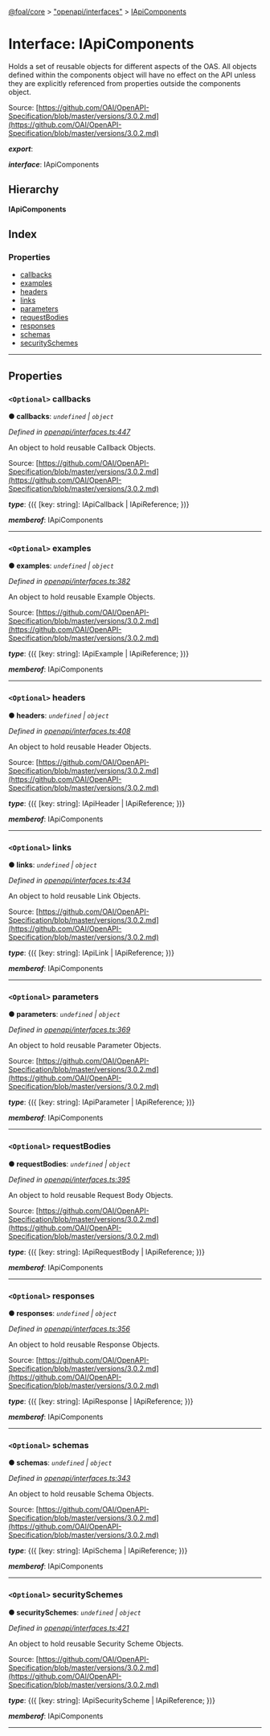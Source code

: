 [@foal/core](../README.md) > ["openapi/interfaces"](../modules/_openapi_interfaces_.md) > [IApiComponents](../interfaces/_openapi_interfaces_.iapicomponents.md)

# Interface: IApiComponents

Holds a set of reusable objects for different aspects of the OAS. All objects defined within the components object will have no effect on the API unless they are explicitly referenced from properties outside the components object.

Source: [https://github.com/OAI/OpenAPI-Specification/blob/master/versions/3.0.2.md](https://github.com/OAI/OpenAPI-Specification/blob/master/versions/3.0.2.md)

*__export__*: 

*__interface__*: IApiComponents

## Hierarchy

**IApiComponents**

## Index

### Properties

* [callbacks](_openapi_interfaces_.iapicomponents.md#callbacks)
* [examples](_openapi_interfaces_.iapicomponents.md#examples)
* [headers](_openapi_interfaces_.iapicomponents.md#headers)
* [links](_openapi_interfaces_.iapicomponents.md#links)
* [parameters](_openapi_interfaces_.iapicomponents.md#parameters)
* [requestBodies](_openapi_interfaces_.iapicomponents.md#requestbodies)
* [responses](_openapi_interfaces_.iapicomponents.md#responses)
* [schemas](_openapi_interfaces_.iapicomponents.md#schemas)
* [securitySchemes](_openapi_interfaces_.iapicomponents.md#securityschemes)

---

## Properties

<a id="callbacks"></a>

### `<Optional>` callbacks

**● callbacks**: *`undefined` \| `object`*

*Defined in [openapi/interfaces.ts:447](https://github.com/FoalTS/foal/blob/07f00115/packages/core/src/openapi/interfaces.ts#L447)*

An object to hold reusable Callback Objects.

Source: [https://github.com/OAI/OpenAPI-Specification/blob/master/versions/3.0.2.md](https://github.com/OAI/OpenAPI-Specification/blob/master/versions/3.0.2.md)

*__type__*: {({ \[key: string\]: IApiCallback \| IApiReference; })}

*__memberof__*: IApiComponents

___
<a id="examples"></a>

### `<Optional>` examples

**● examples**: *`undefined` \| `object`*

*Defined in [openapi/interfaces.ts:382](https://github.com/FoalTS/foal/blob/07f00115/packages/core/src/openapi/interfaces.ts#L382)*

An object to hold reusable Example Objects.

Source: [https://github.com/OAI/OpenAPI-Specification/blob/master/versions/3.0.2.md](https://github.com/OAI/OpenAPI-Specification/blob/master/versions/3.0.2.md)

*__type__*: {({ \[key: string\]: IApiExample \| IApiReference; })}

*__memberof__*: IApiComponents

___
<a id="headers"></a>

### `<Optional>` headers

**● headers**: *`undefined` \| `object`*

*Defined in [openapi/interfaces.ts:408](https://github.com/FoalTS/foal/blob/07f00115/packages/core/src/openapi/interfaces.ts#L408)*

An object to hold reusable Header Objects.

Source: [https://github.com/OAI/OpenAPI-Specification/blob/master/versions/3.0.2.md](https://github.com/OAI/OpenAPI-Specification/blob/master/versions/3.0.2.md)

*__type__*: {({ \[key: string\]: IApiHeader \| IApiReference; })}

*__memberof__*: IApiComponents

___
<a id="links"></a>

### `<Optional>` links

**● links**: *`undefined` \| `object`*

*Defined in [openapi/interfaces.ts:434](https://github.com/FoalTS/foal/blob/07f00115/packages/core/src/openapi/interfaces.ts#L434)*

An object to hold reusable Link Objects.

Source: [https://github.com/OAI/OpenAPI-Specification/blob/master/versions/3.0.2.md](https://github.com/OAI/OpenAPI-Specification/blob/master/versions/3.0.2.md)

*__type__*: {({ \[key: string\]: IApiLink \| IApiReference; })}

*__memberof__*: IApiComponents

___
<a id="parameters"></a>

### `<Optional>` parameters

**● parameters**: *`undefined` \| `object`*

*Defined in [openapi/interfaces.ts:369](https://github.com/FoalTS/foal/blob/07f00115/packages/core/src/openapi/interfaces.ts#L369)*

An object to hold reusable Parameter Objects.

Source: [https://github.com/OAI/OpenAPI-Specification/blob/master/versions/3.0.2.md](https://github.com/OAI/OpenAPI-Specification/blob/master/versions/3.0.2.md)

*__type__*: {({ \[key: string\]: IApiParameter \| IApiReference; })}

*__memberof__*: IApiComponents

___
<a id="requestbodies"></a>

### `<Optional>` requestBodies

**● requestBodies**: *`undefined` \| `object`*

*Defined in [openapi/interfaces.ts:395](https://github.com/FoalTS/foal/blob/07f00115/packages/core/src/openapi/interfaces.ts#L395)*

An object to hold reusable Request Body Objects.

Source: [https://github.com/OAI/OpenAPI-Specification/blob/master/versions/3.0.2.md](https://github.com/OAI/OpenAPI-Specification/blob/master/versions/3.0.2.md)

*__type__*: {({ \[key: string\]: IApiRequestBody \| IApiReference; })}

*__memberof__*: IApiComponents

___
<a id="responses"></a>

### `<Optional>` responses

**● responses**: *`undefined` \| `object`*

*Defined in [openapi/interfaces.ts:356](https://github.com/FoalTS/foal/blob/07f00115/packages/core/src/openapi/interfaces.ts#L356)*

An object to hold reusable Response Objects.

Source: [https://github.com/OAI/OpenAPI-Specification/blob/master/versions/3.0.2.md](https://github.com/OAI/OpenAPI-Specification/blob/master/versions/3.0.2.md)

*__type__*: {({ \[key: string\]: IApiResponse \| IApiReference; })}

*__memberof__*: IApiComponents

___
<a id="schemas"></a>

### `<Optional>` schemas

**● schemas**: *`undefined` \| `object`*

*Defined in [openapi/interfaces.ts:343](https://github.com/FoalTS/foal/blob/07f00115/packages/core/src/openapi/interfaces.ts#L343)*

An object to hold reusable Schema Objects.

Source: [https://github.com/OAI/OpenAPI-Specification/blob/master/versions/3.0.2.md](https://github.com/OAI/OpenAPI-Specification/blob/master/versions/3.0.2.md)

*__type__*: {({ \[key: string\]: IApiSchema \| IApiReference; })}

*__memberof__*: IApiComponents

___
<a id="securityschemes"></a>

### `<Optional>` securitySchemes

**● securitySchemes**: *`undefined` \| `object`*

*Defined in [openapi/interfaces.ts:421](https://github.com/FoalTS/foal/blob/07f00115/packages/core/src/openapi/interfaces.ts#L421)*

An object to hold reusable Security Scheme Objects.

Source: [https://github.com/OAI/OpenAPI-Specification/blob/master/versions/3.0.2.md](https://github.com/OAI/OpenAPI-Specification/blob/master/versions/3.0.2.md)

*__type__*: {({ \[key: string\]: IApiSecurityScheme \| IApiReference; })}

*__memberof__*: IApiComponents

___

